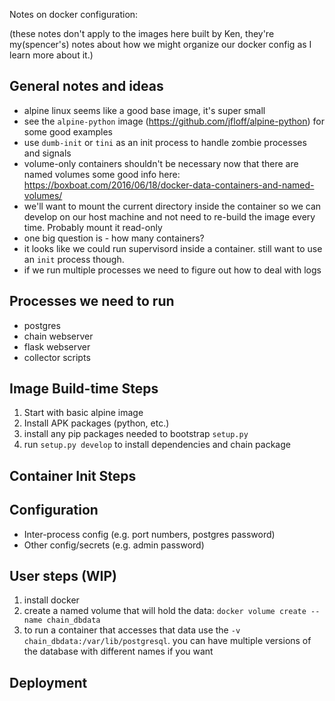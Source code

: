 Notes on docker configuration:

(these notes don't apply to the images here built by Ken, they're my(spencer's)
notes about how we might organize our docker config as I learn more about it.)

## General notes and ideas

* alpine linux seems like a good base image, it's super small
* see the `alpine-python` image (https://github.com/jfloff/alpine-python) for
  some good examples
* use `dumb-init` or `tini` as an init process to handle zombie processes and signals
* volume-only containers shouldn't be necessary now that there are named volumes
  some good info here: https://boxboat.com/2016/06/18/docker-data-containers-and-named-volumes/
* we'll want to mount the current directory inside the container so we can develop
  on our host machine and not need to re-build the image every time. Probably mount it read-only
* one big question is - how many containers?
* it looks like we could run supervisord inside a container. still want to use an `init`
  process though.
* if we run multiple processes we need to figure out how to deal with logs

## Processes we need to run
* postgres
* chain webserver
* flask webserver
* collector scripts

## Image Build-time Steps

1. Start with basic alpine image
2. Install APK packages (python, etc.)
3. install any pip packages needed to bootstrap `setup.py`
3. run `setup.py develop` to install dependencies and chain package

## Container Init Steps

## Configuration

* Inter-process config (e.g. port numbers, postgres password)
* Other config/secrets (e.g. admin password)

## User steps (WIP)
1. install docker
2. create a named volume that will hold the data: `docker volume create --name chain_dbdata`
3. to run a container that accesses that data use the `-v chain_dbdata:/var/lib/postgresql`.
   you can have multiple versions of the database with different names if you want

## Deployment
